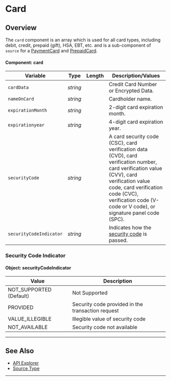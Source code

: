 # Card

## Overview

The `card` component is an array which is used for all card types, including debit, credit, prepaid (gift), HSA, EBT, etc. and is a sub-component of `source` for a [PaymentCard](../Guides-Info/Payment-Source/Source-Type.md) and [PrepaidCard](../Guides-Info/Payment-Source/Gift-Card.md).

#### Component: card

| Variable | Type | Length | Description/Values |
| -------- | -- | ------------ | ------------------ |
| `cardData` | *string* |  | Credit Card Number or Encrypted Data. |
| `nameOnCard` | *string* |  | Cardholder name. |
| `expirationMonth` | *string* |  | 2-digit card expiration month. |
| `expirationyear` | *string* |  | 4-digit card expiration year. |
| `securityCode` | *string* |  | A card security code (CSC), card verification data (CVD), card verification number, card verification value (CVV), card verification value code, card verification code (CVC), verification code (V-code or V code), or signature panel code (SPC). |
| `securityCodeIndicator` | *string* |  | Indicates how the [security code](#security-code-indicator) is passed. |


### Security Code Indicator

#### Object: securityCodeIndicator

| Value | Description |
| ----- | --------- |
| NOT_SUPPORTED (Default) | Not Supported |
| PROVIDED | Security code provided in the transaction request |
| VALUE_ILLEGIBLE | Illegible value of security code |
| NOT_AVAILABLE | Security code not available |

---

## See Also

- [API Explorer](url)
- [Source Type](../Guides/Payment-Sources/Source-Type.md)

---